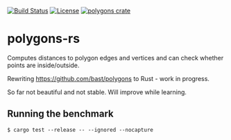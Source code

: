 [![Build Status](https://travis-ci.org/bast/polygons-rs.svg?branch=master)](https://travis-ci.org/bast/polygons-rs/builds)
[![License](https://img.shields.io/badge/license-%20GPL-blue.svg)](LICENSE)
[![polygons crate](https://img.shields.io/crates/v/polygons.svg)](https://crates.io/crates/polygons)


# polygons-rs

Computes distances to polygon edges and vertices and can check whether points are inside/outside.

Rewriting https://github.com/bast/polygons to Rust - work in progress.

So far not beautiful and not stable. Will improve while learning.


## Running the benchmark

```
$ cargo test --release -- --ignored --nocapture
```
